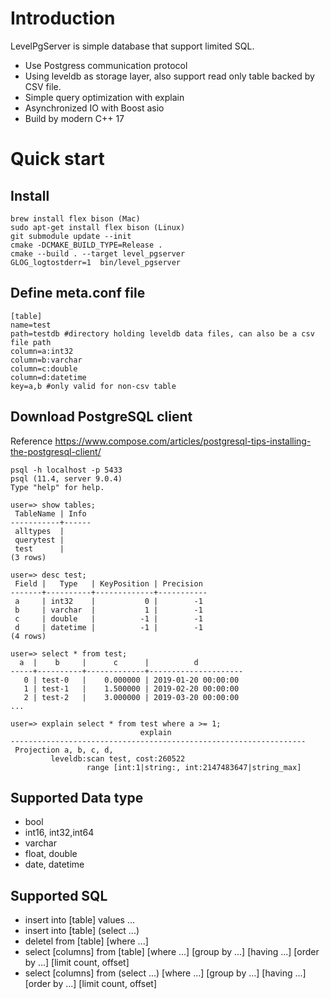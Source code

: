 # Introduction

LevelPgServer is simple database that support limited SQL. 

* Use Postgress communication protocol
* Using leveldb as storage layer, also support read only table backed by CSV file.
* Simple query optimization with explain
* Asynchronized IO with Boost asio
* Build by modern C++ 17

# Quick start
## Install
```
brew install flex bison (Mac)
sudo apt-get install flex bison (Linux)
git submodule update --init
cmake -DCMAKE_BUILD_TYPE=Release .
cmake --build . --target level_pgserver 
GLOG_logtostderr=1  bin/level_pgserver 
```

## Define meta.conf file
```
[table]
name=test
path=testdb #directory holding leveldb data files, can also be a csv file path
column=a:int32
column=b:varchar
column=c:double
column=d:datetime
key=a,b #only valid for non-csv table
```

## Download PostgreSQL client
Reference https://www.compose.com/articles/postgresql-tips-installing-the-postgresql-client/
```
psql -h localhost -p 5433
psql (11.4, server 9.0.4)
Type "help" for help.

user=> show tables;
 TableName | Info
-----------+------
 alltypes  |
 querytest |
 test      |
(3 rows)

user=> desc test;
 Field |   Type   | KeyPosition | Precision
-------+----------+-------------+-----------
 a     | int32    |           0 |        -1
 b     | varchar  |           1 |        -1
 c     | double   |          -1 |        -1
 d     | datetime |          -1 |        -1
(4 rows)

user=> select * from test;
  a  |    b     |      c      |          d
-----+----------+-------------+---------------------
   0 | test-0   |    0.000000 | 2019-01-20 00:00:00
   1 | test-1   |    1.500000 | 2019-02-20 00:00:00
   2 | test-2   |    3.000000 | 2019-03-20 00:00:00
...

user=> explain select * from test where a >= 1;
                             explain
------------------------------------------------------------------
 Projection a, b, c, d,
         leveldb:scan test, cost:260522
                 range [int:1|string:, int:2147483647|string_max]
```

## Supported Data type
* bool
* int16, int32,int64
* varchar
* float, double
* date, datetime

## Supported SQL
* insert into [table] values ...
* insert into [table] (select ...)
* deletel from [table] [where ...]
* select [columns] from [table] [where ...] [group by ...] [having ...] [order by ...] [limit count, offset]
* select [columns] from (select ...) [where ...] [group by ...] [having ...] [order by ...] [limit count, offset]
